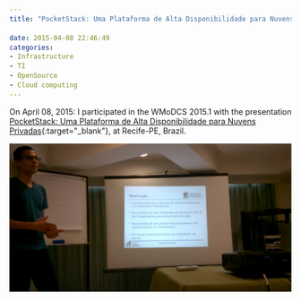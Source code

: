 ```yaml
---
title: "PocketStack: Uma Plataforma de Alta Disponibilidade para Nuvens Privadas"

date: 2015-04-08 22:46:49
categories:
- Infrastructure
- TI
- OpenSource
- Cloud computing
---
```


On April 08, 2015:  I participated in the WMoDCS 2015.1 with the presentation [PocketStack: Uma Plataforma de Alta Disponibilidade para Nuvens Privadas](https://www.modcs.org/wp-content/uploads/wmodcs/2015-1/Felipe-WMoDCS-2015-1.pdf){:target="_blank"}, at Recife-PE, Brazil.


![Presentation](/assets/images/wmodcs2015.png)


<!-- Details in this [link](
{ :target="_blank"}. -->
